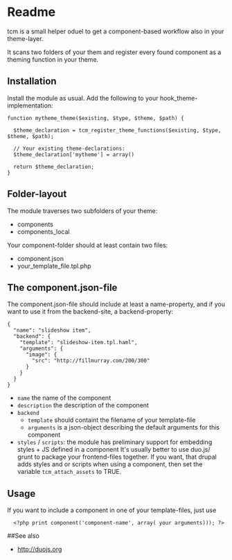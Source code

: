 # Readme

tcm is a small helper oduel to get a component-based workflow also in your theme-layer.

It scans two folders of your them and register every found component as a theming function in your theme.

## Installation

Install the module as usual. Add the following to your hook_theme-implementation:

```
function mytheme_theme($existing, $type, $theme, $path) {

  $theme_declaration = tcm_register_theme_functions($existing, $type, $theme, $path);

  // Your existing theme-declarations:
  $theme_declaration['mytheme'] = array()

  return $theme_declaration;
}

```

## Folder-layout

The module traverses two subfolders of your theme:

  * components
  * components_local

Your component-folder should at least contain two files:

  * component.json
  * your_template_file.tpl.php

## The component.json-file

The component.json-file should include at least a name-property, and if you want to use it from the backend-site, a backend-property:

```
{
  "name": "slideshow item",
  "backend": {
    "template": "slideshow-item.tpl.haml",
    "arguments": {
      "image": {
        "src": "http://fillmurray.com/200/300"
      }
    }
  }
}
```

  * ``name`` the name of the component
  * ``description`` the description of the component
  * ``backend``
    * ``template`` should containt the filename of your template-file
    * ``arguments`` is a json-object describing the default arguments for this component
  * ``styles`` / ``scripts``: the module has preliminary support for embedding styles + JS defined in a component
    It's usually better to use duo.js/ grunt to package your frontend-files together.
    If you want, that drupal adds styles and or scripts when using a component, then set the variable ``tcm_attach_assets`` to TRUE.


## Usage

If you want to include a component in one of your template-files, just use

```
  <?php print component('component-name', array( your arguments))); ?>
```


##See also

  * http://duojs.org
